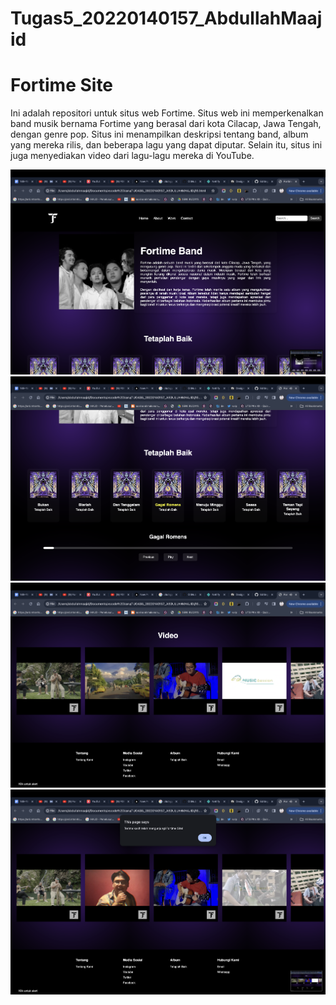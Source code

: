 # Tugas5_20220140157_AbdullahMaajid
# Fortime Site

Ini adalah repositori untuk situs web Fortime. Situs web ini memperkenalkan band musik bernama Fortime yang berasal dari kota Cilacap, Jawa Tengah, dengan genre pop. Situs ini menampilkan deskripsi tentang band, album yang mereka rilis, dan beberapa lagu yang dapat diputar. Selain itu, situs ini juga menyediakan video dari lagu-lagu mereka di YouTube.

![Screenshot 1](ss1.png)
![Screenshot 2](ss2.png)
![Screenshot 3](ss3.png)
![AlertScreenshot](ss4.png)

